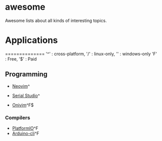 # awesome
Awesome lists about all kinds of interesting topics.



# Applications
==============
'^' : cross-platform, '/' : linux-only, '\' : windows-only
'F' : Free, '$' : Paid

## Programming
+ [Neovim](https://neovim.io/)^
+ [Serial Studio](https://github.com/Serial-Studio/Serial-Studio)^

+ [Onivim](https://v2.onivim.io/)^F$

### Compilers
+	[PlatformIO]()^F
+	[Arduino-cli]()^F
